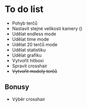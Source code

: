 # To do list
+ Pohyb terčů
+ Nastavit stejné velikosti kamery ()
+ Udělat endless mode
+ Udělat time mode
+ Udělat 20 terčů mode
+ Udělat statistiku
+ Udělat grafiku
+ Vytvořit hitboxi
+ Spravit crosshair
+ ~~Vytvořit modely terčů~~

## Bonusy
+ Výběr crosshair
